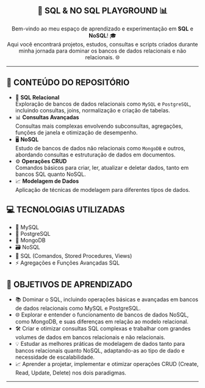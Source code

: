 
<h2 align="center">🚀 SQL & NO SQL PLAYGROUND 📊</h2>

<p align="center">
  Bem-vindo ao meu espaço de aprendizado e experimentação em <strong>SQL</strong> e <strong>NoSQL</strong>! 🎓<br>
  Aqui você encontrará projetos, estudos, consultas e scripts criados durante minha jornada para dominar os bancos de dados relacionais e não relacionais. 🌐
</p>

<hr>

<h2>🧰 CONTEÚDO DO REPOSITÓRIO</h2>

<ul>
  <li>🔄 <strong>SQL Relacional</strong><br>
    Exploração de bancos de dados relacionais como <code>MySQL</code> e <code>PostgreSQL</code>, incluindo consultas, joins, normalização e criação de tabelas.
  </li>
  <li>📊 <strong>Consultas Avançadas</strong><br>
    Consultas mais complexas envolvendo subconsultas, agregações, funções de janela e otimização de desempenho.
  </li>
  <li>🖥️ <strong>NoSQL</strong><br>
    Estudo de bancos de dados não relacionais como <code>MongoDB</code> e outros, abordando consultas e estruturação de dados em documentos.
  </li>
  <li>⚙️ <strong>Operações CRUD</strong><br>
    Comandos básicos para criar, ler, atualizar e deletar dados, tanto em bancos SQL quanto NoSQL.
  </li>
  <li>📈 <strong>Modelagem de Dados</strong><br>
    Aplicação de técnicas de modelagem para diferentes tipos de dados.
  </li>
</ul>

<h2>💻 TECNOLOGIAS UTILIZADAS</h2>
<ul>
  <li>🐬 MySQL</li>
  <li>🐘 PostgreSQL</li>
  <li>🍃 MongoDB</li>
  <li>🗃️ NoSQL</li>
  <li>🔧 SQL (Comandos, Stored Procedures, Views)</li>
  <li>⚡ Agregações e Funções Avançadas SQL</li>
</ul>

<h2>🎯 OBJETIVOS DE APRENDIZADO</h2>
<ul>
  <li>📚 Dominar o SQL, incluindo operações básicas e avançadas em bancos de dados relacionais como MySQL e PostgreSQL.</li>
  <li>🌐 Explorar e entender o funcionamento de bancos de dados NoSQL, como MongoDB, e suas diferenças em relação ao modelo relacional.</li>
  <li>🛠️ Criar e otimizar consultas SQL complexas e trabalhar com grandes volumes de dados em bancos relacionais e não relacionais.</li>
  <li>💡 Estudar as melhores práticas de modelagem de dados tanto para bancos relacionais quanto NoSQL, adaptando-as ao tipo de dado e necessidade de escalabilidade.</li>
  <li>📈 Aprender a projetar, implementar e otimizar operações CRUD (Create, Read, Update, Delete) nos dois paradigmas.</li>
</ul>

<hr>

 